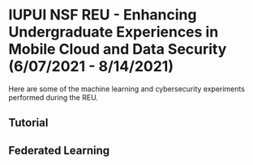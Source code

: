 # IUPUI NSF REU - Enhancing Undergraduate Experiences in Mobile Cloud and Data Security (6/07/2021 - 8/14/2021)

Here are some of the machine learning and cybersecurity experiments performed during the REU.

## Tutorial

## Federated Learning
